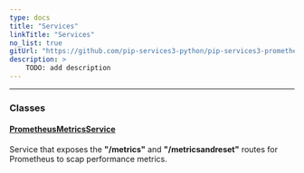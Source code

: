 ```yaml
---
type: docs
title: "Services"
linkTitle: "Services"
no_list: true
gitUrl: "https://github.com/pip-services3-python/pip-services3-prometheus-python"
description: >
    TODO: add description
---
```

---
<div class="module-body"> 

### Classes

#### [PrometheusMetricsService](prometheus_metrics_service)
Service that exposes the **"/metrics"** and **"/metricsandreset"** routes for Prometheus to scap performance metrics.


</div>

